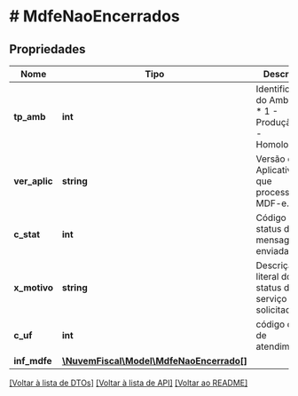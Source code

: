 # # MdfeNaoEncerrados

## Propriedades

Nome | Tipo | Descrição | Comentários
------------ | ------------- | ------------- | -------------
**tp_amb** | **int** | Identificação do Ambiente:  * 1 - Produção  * 2 - Homologação | [optional]
**ver_aplic** | **string** | Versão do Aplicativo que processou o MDF-e. | [optional]
**c_stat** | **int** | Código do status da mensagem enviada. |
**x_motivo** | **string** | Descrição literal do status do serviço solicitado. | [optional]
**c_uf** | **int** | código da UF de atendimento. | [optional]
**inf_mdfe** | [**\NuvemFiscal\Model\MdfeNaoEncerrado[]**](MdfeNaoEncerrado.md) |  | [optional]

[[Voltar à lista de DTOs]](../../README.md#models) [[Voltar à lista de API]](../../README.md#endpoints) [[Voltar ao README]](../../README.md)
